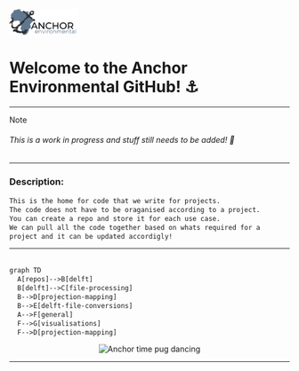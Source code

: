 <head>
  <a href="https://anchorenvironmental.co.za/">
    <img width="25%" src="./Anchorlogo.svg" alt="Anchor Logo">
  </a>
</head>

<body>
  <p>
  <h1>
    <b>
    Welcome to the Anchor Environmental GitHub! ⚓
    </b>
  </h1>
</p> 
  
---
  
> [!NOTE]
> <h6><em>This is a work in progress and stuff still needs to be added! 🚧</em></h6>
---
<h3>Description:</h3>

    This is the home for code that we write for projects. 
    The code does not have to be oraganised according to a project. 
    You can create a repo and store it for each use case. 
    We can pull all the code together based on whats required for a project and it can be updated accordigly!
  
  ---

```mermaid

graph TD
  A[repos]-->B[delft]
  B[delft]-->C[file-processing]
  B-->D[projection-mapping]
  B-->E[delft-file-conversions]
  A-->F[general]
  F-->G[visualisations]
  F-->D[projection-mapping]

```
  
  <p align="center">
    <img width="15%" src="https://github.com/Anchor-Environmental/.github/assets/149476021/9979c3ac-7c9d-4c6e-87a5-bf9a1d4799a6" alt="Anchor time pug dancing">
  </p>

  ---

</body>

